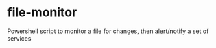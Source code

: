 # file-monitor
Powershell script to monitor a file for changes, then alert/notify a set of services
